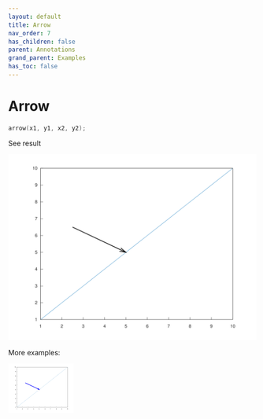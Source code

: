 ```yaml
---
layout: default
title: Arrow
nav_order: 7
has_children: false
parent: Annotations
grand_parent: Examples
has_toc: false
---
```

# Arrow

```cpp
arrow(x1, y1, x2, y2);
```


See result

[![example_arrow_1](arrow/arrow_1.svg)](https://github.com/alandefreitas/matplotplusplus/blob/master/examples/annotations/arrow/arrow_1.cpp)

More examples:
    
[![example_arrow_2](arrow/arrow_2_thumb.png)](https://github.com/alandefreitas/matplotplusplus/blob/master/examples/annotations/arrow/arrow_2.cpp)

  




<!-- Generated with mdsplit: https://github.com/alandefreitas/mdsplit -->
